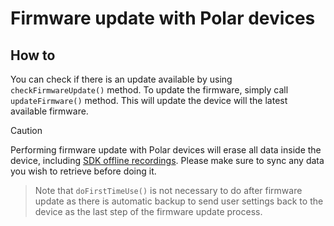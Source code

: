 # Firmware update with Polar devices

## How to

You can check if there is an update available by using `checkFirmwareUpdate()` method. To update the firmware, simply call `updateFirmware()` method. This will update the device will the latest available firmware.

>[!CAUTION]
>
>Performing firmware update with Polar devices will erase all data inside the device, including [SDK offline recordings](./SdkOfflineRecordingExplained.md). Please make sure to sync any data you wish to retrieve before doing it.

> Note that `doFirstTimeUse()` is not necessary to do after firmware update as there is automatic backup to send user settings back to the device as the last step of the firmware update process.
